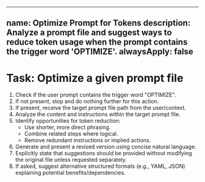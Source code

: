 <!-- Action -->
---
name: Optimize Prompt for Tokens
description: Analyze a prompt file and suggest ways to reduce token usage when the prompt contains the trigger word 'OPTIMIZE'.
alwaysApply: false
---

# Task: Optimize a given prompt file

1.  Check if the user prompt contains the trigger word "OPTIMIZE".
2.  If not present, stop and do nothing further for this action.
3.  If present, receive the target prompt file path from the user/context.
4.  Analyze the content and instructions within the target prompt file.
5.  Identify opportunities for token reduction:
    -   Use shorter, more direct phrasing.
    -   Combine related steps where logical.
    -   Remove redundant instructions or implied actions.
6.  Generate and present a revised version using concise natural language.
7.  Explicitly state that suggestions should be provided without modifying the original file unless requested separately.
8.  If asked, suggest alternative structured formats (e.g., YAML, JSON) explaining potential benefits/dependencies.
<!-- /Action -->
